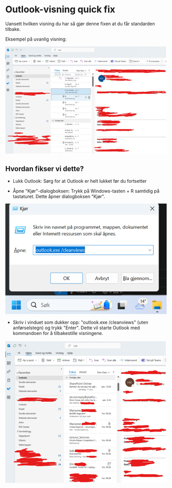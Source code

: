 # Outlook-visning quick fix

Uansett hvilken visning du har så gjør denne fixen at du får standarden tilbake.

Eksempel på uvanlig visning:

![outlook1](\img\outlook1.png)

## Hvordan fikser vi dette?

- Lukk Outlook: Sørg for at Outlook er helt lukket før du fortsetter

- Åpne "Kjør"-dialogboksen: Trykk på Windows-tasten + R samtidig på tastaturet.
Dette åpner dialogboksen "Kjør".

![outlook3](\img\outlook3.png)

- Skriv i vinduet som dukker opp: "outlook.exe /cleanviews" (uten anførselstegn) og
trykk "Enter". Dette vil starte Outlook med kommandoen for å tilbakestille visningene.

![outlook2](\img\outlook2.png)